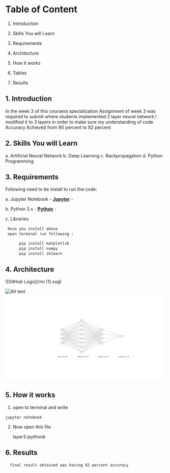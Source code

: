 # Table of Content
  
  1.  Introduction
  
  2.  Skills You will Learn
  
  3.  Requirements
  
  4.  Architecture
  
  5.  How It works
  
  6.  Tables
  
  7. Results

## 1. Introduction

In the week 3 of this coursera specialization Assignment of week 3 was required to submit where students implemented 2 layer neural network
I modified it to 3 layers in order to make sure my understanding of code
Accuracy Achieved from 90 percent to 92 percent

##  2.  Skills You will Learn
a.  Artificial Neural Network
b.  Deep Learning
c.  Backpropagation
d.  Python Programming

## 3. Requirements

Following need to be install to run the code:

  a. Jupyter Notebook
      - __[Jupyter](https://jupyter.org/install)__ -
     	
  b. Python 3.x
    - __[Python](https://www.python.org/downloads/)__ -
      
  c. Libraries
  
     Once you install above 
     open terminal run following :
     
```
      pip install matplotlib
      pip install numpy   
      pip install sklearn
```


## 4. Architecture
![GitHub Logo](/nn (1).svg)

![Alt text](./controllers_brief.svg)
<img src="https://github.com/HafizAhmadHassan/Deep-Learning-Specialization/blob/main/Neural%20Network%20and%20Deep%20Learing/nn%20(1).svg">
    
## 5. How it works
  
  1. open to terminal and write  
  
  ```
  jupyter notebook
  
  ```
  
  2. Now open this file 
      
      layer3.ipythonb
      
## 6. Results
      
      final result obtained was having 92 percent accuracy 
      
